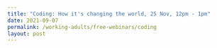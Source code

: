```yaml
---
title: "Coding: How it's changing the world, 25 Nov, 12pm - 1pm"
date: 2021-09-07
permalink: /working-adults/free-webinars/coding
layout: post
---
```


